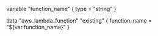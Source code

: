 variable "function_name" {
  type = "string"
}

data "aws_lambda_function" "existing" {
  function_name = "${var.function_name}"
}
